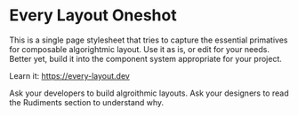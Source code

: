 # Every Layout Oneshot

This is a single page stylesheet that tries to capture the essential primatives
for composable algorightmic layout. Use it as is, or edit for your needs.
Better yet, build it into the component system appropriate for your project.

Learn it: https://every-layout.dev

Ask your developers to build algroithmic layouts.
Ask your designers to read the Rudiments section to understand why.
